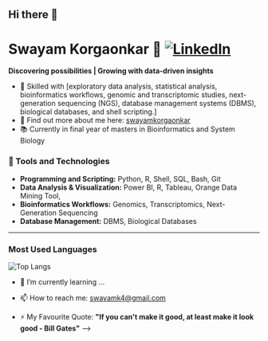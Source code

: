 ## Hi there 👋

# Swayam Korgaonkar 👋 [![LinkedIn](https://img.shields.io/badge/-LinkedIn-blue?style=flat&logo=linkedin&logoColor=white)](https://linkedin.com/in/swayamkorgaonkar/)

**Discovering possibilities | Growing with data-driven insights**

- 🧬 Skilled with [exploratory data analysis, statistical analysis, bioinformatics workflows, genomic and transcriptomic studies, next-generation sequencing (NGS), database management systems (DBMS), biological databases, and shell scripting.]
- 🔗 Find out more about me here: [swayamkorgaonkar](https://swayamkorgaonkar.my.canva.site/)
- 📚 Currently in final year of masters in Bioinformatics and System Biology
  
### 🌱 Tools and Technologies
- **Programming and Scripting:** Python, R, Shell, SQL, Bash, Git
- **Data Analysis & Visualization:** Power BI, R, Tableau, Orange Data Mining Tool, 
- **Bioinformatics Workflows:** Genomics, Transcriptomics, Next-Generation Sequencing
- **Database Management:** DBMS, Biological Databases


---

### Most Used Languages
![Top Langs](https://github-readme-stats.vercel.app/api/top-langs/?username=swayamjk10&layout=compact&theme=default)

- 🌱 I’m currently learning ...
- 📫 How to reach me: swayamk4@gmail.com

- ⚡ My Favourite Quote: **"If you can't make it good, at least make it look good - Bill Gates"**
-->

